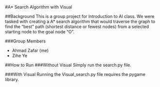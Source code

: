 #A* Search Algorithm with Visual

##Background
This is a group project for Introduction to AI class. We were tasked with
creating a A* search algorithm that would traverse the graph to find the
“best” path (shortest distance or fewest nodes) from a selected starting node
to the goal node “O”.

###Group Members
- Ahmad Zafar (me)
- Zihe Ye

##How to Run
###Without Visual
Simply run the search.py file.

###With Visual
Running the Visual_search.py file requires the pygame library.
